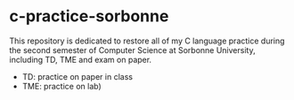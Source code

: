 # c-practice-sorbonne
This repository is dedicated to restore all of my C language practice during the second semester of Computer Science at Sorbonne University, including TD, TME and exam on paper.</br> 
- TD: practice on paper in class
- TME: practice on lab)
